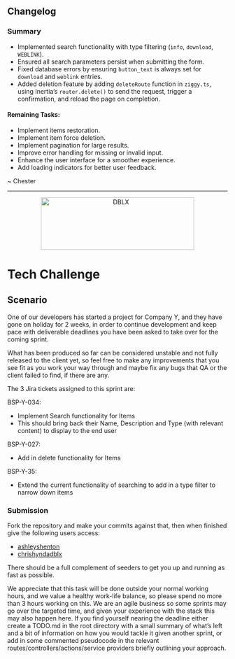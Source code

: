 ## Changelog

### Summary
- Implemented search functionality with type filtering (`info`, `download`, `WEBLINK`).
- Ensured all search parameters persist when submitting the form.
- Fixed database errors by ensuring `button_text` is always set for `download` and `weblink` entries.
- Added deletion feature by adding `deleteRoute` function in `ziggy.ts`, using Inertia’s `router.delete()` to send the request, trigger a confirmation, and reload the page on completion.

#### Remaining Tasks:
- Implement items restoration.
- Implement item force deletion.
- Implement pagination for large results.
- Improve error handling for missing or invalid input.
- Enhance the user interface for a smoother experience.
- Add loading indicators for better user feedback.

~ Chester

---


<p align="center">
  <a href="https://dblx.co.uk" target="_blank">
    <picture>
      <source media="(prefers-color-scheme: dark)" srcset="https://raw.githubusercontent.com/dblx-dev/tech-challenge/HEAD/.github/logo-dark.svg">
      <source media="(prefers-color-scheme: light)" srcset="https://raw.githubusercontent.com/dblx-dev/tech-challenge/HEAD/.github/logo-light.svg">
      <img alt="DBLX" src="https://raw.githubusercontent.com/dblx-dev/tech-challenge/HEAD/.github/logo-light.svg" width="350" height="120" style="max-width: 100%;">
    </picture>
  </a>
</p>

# Tech Challenge

## Scenario

One of our developers has started a project for Company Y, and they have gone on holiday for 2 weeks, in order to continue development and keep pace with deliverable deadlines you have been asked to take over for the coming sprint.

What has been produced so far can be considered unstable and not fully released to the client yet, so feel free to make any improvements that you see fit as you work your way through and maybe fix any bugs that QA or the client failed to find, if there are any.

The 3 Jira tickets assigned to this sprint are:

BSP-Y-034:

- Implement Search functionality for Items
- This should bring back their Name, Description and Type (with relevant content) to display to the end user

BSP-Y-027:

- Add in delete functionality for Items

BSP-Y-35:

- Extend the current functionality of searching to add in a type filter to narrow down items

### Submission

Fork the repository and make your commits against that, then when finished give the following users access:

- [ashleyshenton](https://github.com/ashleyshenton)
- [chrishyndadblx](https://github.com/chrishyndadblx)

There should be a full complement of seeders to get you up and running as fast as possible.

We appreciate that this task will be done outside your normal working hours, and we value a healthy work-life balance, so please spend no more than 3 hours working on this.
We are an agile business so some sprints may go over the targeted time, and given your experience with the stack this may also happen here.
If you find yourself nearing the deadline either create a TODO.md in the root directory with a small summary of what’s left and a bit of information on how you would tackle it given another sprint,
or add in some commented pseudocode in the relevant routes/controllers/actions/service providers briefly outlining your approach.
